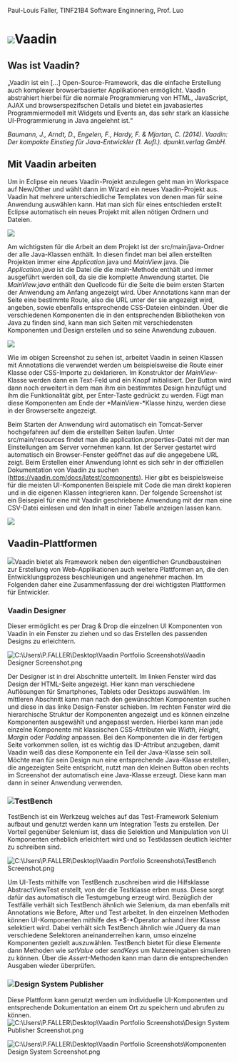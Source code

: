 ﻿Paul-Louis Faller, TINF21B4
Software Enginnering, Prof. Luo
# ![](Aspose.Words.f20fe63f-ce64-4983-b8ff-1619ec55d8bb.001.png)Vaadin

## Was ist Vaadin?
„Vaadin ist ein […] Open-Source-Framework, das die einfache Erstellung auch komplexer browserbasierter Applikationen ermöglicht. Vaadin abstrahiert hierbei für die normale Programmierung von HTML, JavaScript, AJAX und browserspezifschen Details und bietet ein javabasiertes Programmiermodell mit Widgets und Events an, das sehr stark an klassiche UI-Programmierung in Java angelehnt ist.“ 

*Baumann, J., Arndt, D., Engelen, F., Hardy, F. & Mjartan, C. (2014). Vaadin: Der kompakte Einstieg für Java-Entwickler (1. Aufl.). dpunkt.verlag GmbH.*

## Mit Vaadin arbeiten

Um in Eclipse ein neues Vaadin-Projekt anzulegen geht man im Workspace auf New/Other und wählt dann im Wizard ein neues Vaadin-Projekt aus. Vaadin hat mehrere unterschiedliche Templates von denen man für seine Anwendung auswählen kann. Hat man sich für eines entschieden erstellt Eclipse automatisch ein neues Projekt mit allen nötigen Ordnern und Dateien. 

![](Aspose.Words.f20fe63f-ce64-4983-b8ff-1619ec55d8bb.002.png)

Am wichtigsten für die Arbeit an dem Projekt ist der src/main/java-Ordner der alle Java-Klassen enthält. In diesen findet man bei allen erstellten Projekten immer eine *Application*.java und *MainView*.java. Die *Application*.*java* ist die Datei die die *main*-Methode enthält und immer ausgeführt werden soll, da sie die komplette Anwendung startet. Die *MainView.java* enthält den Quellcode für die Seite die beim ersten Starten der Anwendung am Anfang angezeigt wird. Über Annotations kann man der Seite eine bestimmte Route, also die URL unter der sie angezeigt wird, angeben, sowie ebenfalls entsprechende CSS-Dateien einbinden. Über die verschiedenen Komponenten die in den entsprechenden Bibliotheken von Java zu finden sind, kann man sich Seiten mit verschiedensten Komponenten und Design erstellen und so seine Anwendung zubauen.

![](Aspose.Words.f20fe63f-ce64-4983-b8ff-1619ec55d8bb.003.png)

Wie im obigen Screenshot zu sehen ist, arbeitet Vaadin in seinen Klassen mit Annotations die verwendet werden um beispielsweise die Route einer Klasse oder CSS-Importe zu deklarieren. Im Konstruktor der *MainView*-Klasse werden dann ein Text-Feld und ein Knopf initialisiert. Der Button wird dann noch erweitert in dem man ihm ein bestimmtes Design hinzufügt und ihm die Funktionalität gibt, per Enter-Taste gedrückt zu werden. Fügt man diese Komponenten am Ende der *MainView-*Klasse hinzu, werden diese in der Browserseite angezeigt. 

Beim Starten der Anwendung wird automatisch ein Tomcat-Server hochgefahren auf dem die erstellten Seiten laufen. Unter src/main/resources findet man die application.properties-Datei mit der man Einstellungen am Server vornehmen kann. Ist der Server gestartet wird automatisch ein Browser-Fenster geöffnet das auf die angegebene URL zeigt. Beim Erstellen einer Anwendung lohnt es sich sehr in der offiziellen Dokumentation von Vaadin zu suchen (<https://vaadin.com/docs/latest/components>). Hier gibt es beispielsweise für die meisten UI-Komponenten Beispiele mit Code die man direkt kopieren und in die eigenen Klassen integrieren kann. Der folgende Screenshot ist ein Beisepiel für eine mit Vaadin geschriebene Anwendung mit der man eine CSV-Datei einlesen und den Inhalt in einer Tabelle anzeigen lassen kann. 

![](Aspose.Words.f20fe63f-ce64-4983-b8ff-1619ec55d8bb.004.png)
## Vaadin-Plattformen
![](Aspose.Words.f20fe63f-ce64-4983-b8ff-1619ec55d8bb.005.png)Vaadin bietet als Framework neben den eigentlichen Grundbausteinen zur Erstellung von Web-Applikationen auch weitere Plattformen an, die den Entwicklungsprozess beschleunigen und angenehmer machen. Im Folgenden daher eine Zusammenfassung der drei wichtigsten Plattformen für Entwickler.
### Vaadin Designer 
Dieser ermöglicht es per Drag & Drop die einzelnen UI Komponenten von Vaadin in ein Fenster zu ziehen und so das Erstellen des passenden Designs zu erleichtern.

![C:\Users\P.FALLER\Desktop\Vaadin Portfolio Screenshots\Vaadin Designer Screenshot.png](Aspose.Words.f20fe63f-ce64-4983-b8ff-1619ec55d8bb.006.png)

Der Designer ist in drei Abschnitte unterteilt. Im linken Fenster wird das Design der HTML-Seite angezeigt. Hier kann man verschiedene Auflösungen für Smartphones, Tablets oder Desktops auswählen. Im mittleren Abschnitt kann man nach den gewünschten Komponenten suchen und diese in das linke Design-Fenster schieben. Im rechten Fenster wird die hierarchische Struktur der Komponenten angezeigt und es können einzelne Komponenten ausgewählt und angepasst werden. Hierbei kann man jede einzelne Komponente mit klassischen CSS-Attributen wie *Width*, *Height*, *Margin* oder *Padding* anpassen. Bei den Komponenten die in der fertigen Seite vorkommen sollen, ist es wichtig das ID-Attribut anzugeben, damit Vaadin weiß das diese Komponente ein Teil der Java-Klasse sein soll. Möchte man für sein Design nun eine entsprechende Java-Klasse erstellen, die angezeigten Seite entspricht, nutzt man den kleinen Button oben rechts im Screenshot der automatisch eine Java-Klasse erzeugt. Diese kann man dann in seiner Anwendung verwenden. 




### ![](Aspose.Words.f20fe63f-ce64-4983-b8ff-1619ec55d8bb.007.png)TestBench
TestBench ist ein Werkzeug welches auf das Test-Framework Selenium aufbaut und genutzt werden kann um Integration Tests zu erstellen. Der Vorteil gegenüber Selenium ist, dass die Selektion und Manipulation von UI Komponenten erheblich erleichtert wird und so Testklassen deutlich leichter zu schreiben sind.

![C:\Users\P.FALLER\Desktop\Vaadin Portfolio Screenshots\TestBench Screenshot.png](Aspose.Words.f20fe63f-ce64-4983-b8ff-1619ec55d8bb.008.png)

Um UI-Tests mithilfe von TestBench zuschreiben wird die Hilfsklasse AbstractViewTest erstellt, von der die Testklasse erben muss. Diese sorgt dafür das automatisch die Testumgebung erzeugt wird. Bezüglich der Testfälle verhält sich TestBench ähnlich wie Selenium, da man ebenfalls mit Annotations wie Before, After und Test arbeitet. In den einzelnen Methoden können UI-Komponenten mithilfe des *$-*Operator anhand ihrer Klasse selektiert wird. Dabei verhält sich TestBench ähnlich wie JQuery da man verschiedene Selektoren aneinanderreihen kann, umso einzelne Komponenten gezielt auszuwählen. TestBench bietet für diese Elemente dann Methoden wie *setValue* oder *sendKeys* um Nutzereingaben simulieren zu können. Über die *Assert*-Methoden kann man dann die entsprechenden Ausgaben wieder überprüfen.

### ![](Aspose.Words.f20fe63f-ce64-4983-b8ff-1619ec55d8bb.009.png)Design System Publisher
Diese Plattform kann genutzt werden um individuelle UI-Komponenten und entsprechende Dokumentation an einem Ort zu speichern und abrufen zu können.![C:\Users\P.FALLER\Desktop\Vaadin Portfolio Screenshots\Design System Publisher Screenshot.png](Aspose.Words.f20fe63f-ce64-4983-b8ff-1619ec55d8bb.010.png)

![C:\Users\P.FALLER\Desktop\Vaadin Portfolio Screenshots\Komponenten Design System Screenshot.png](Aspose.Words.f20fe63f-ce64-4983-b8ff-1619ec55d8bb.011.png)

